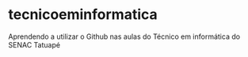 # tecnicoeminformatica
Aprendendo a utilizar o Github nas aulas do Técnico em informática do SENAC Tatuapé
